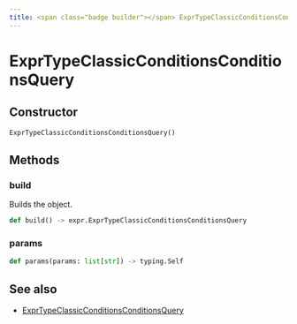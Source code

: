 ```yaml
---
title: <span class="badge builder"></span> ExprTypeClassicConditionsConditionsQuery
---
```

# <span class="badge builder"></span> ExprTypeClassicConditionsConditionsQuery

## Constructor

```python
ExprTypeClassicConditionsConditionsQuery()
```
## Methods

### <span class="badge object-method"></span> build

Builds the object.

```python
def build() -> expr.ExprTypeClassicConditionsConditionsQuery
```

### <span class="badge object-method"></span> params

```python
def params(params: list[str]) -> typing.Self
```

## See also

 * <span class="badge object-type-class"></span> [ExprTypeClassicConditionsConditionsQuery](./object-ExprTypeClassicConditionsConditionsQuery.md)
